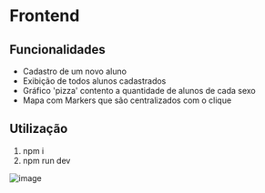 # Frontend

## Funcionalidades

- Cadastro de um novo aluno
- Exibição de todos alunos cadastrados
- Gráfico 'pizza' contento a quantidade de alunos de cada sexo
- Mapa com Markers que são centralizados com o clique

## Utilização

1. npm i
2. npm run dev

![image](https://user-images.githubusercontent.com/16022815/194689969-618b5cfa-021d-4be4-9fef-df3c950b4f59.png)

